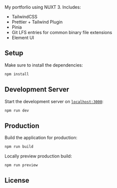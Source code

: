 My portforlio using NUXT 3. Includes:

- TailwindCSS
- Prettier + Tailwind Plugin
- Pinia
- Git LFS entries for common binary file extensions
- Element UI

## Setup

Make sure to install the dependencies:

```bash
npm install 
```

## Development Server

Start the development server on [`localhost:3000`](http://localhost:3000):

```bash
npm run dev 
```

## Production

Build the application for production:

```bash
npm run build 
```

Locally preview production build:

```bash
npm run preview 
```

## License
